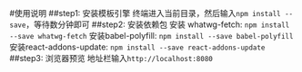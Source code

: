#使用说明
##step1: 安装模板引擎
终端进入当前目录，然后输入`npm install --save`，等待数分钟即可
##step2: 安装依赖包
安装 whatwg-fetch: `npm install --save whatwg-fetch`
安装babel-polyfill: `npm install --save babel-polyfill`
安装react-addons-update: `npm install --save react-addons-update`
##step3:  浏览器预览
地址栏输入`http://localhost:8080`
